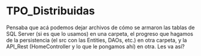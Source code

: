 # TPO_Distribuidas
Pensaba que acá podemos dejar archivos de cómo se armaron las tablas de SQL Server (si es que lo usamos) en una carpeta, el progreso que hagamos de la persistencia (el src con las Entities, DAOs, etc.) en otra carpeta, y la API_Rest (HomeController y lo que le pongamos ahí) en otra.
Les va así?
